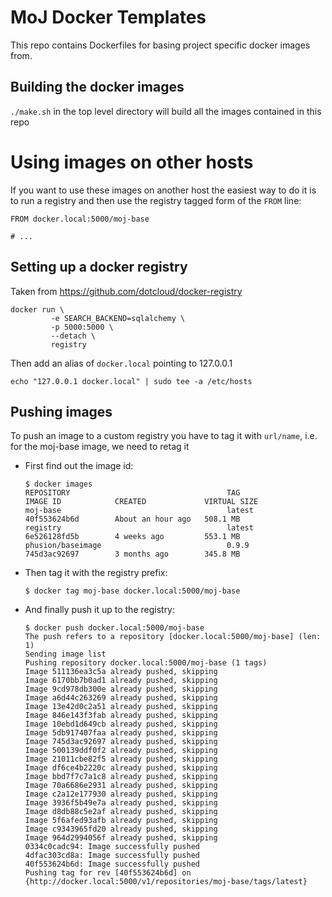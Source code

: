 # MoJ Docker Templates

This repo contains Dockerfiles for basing project specific docker images from.

## Building the docker images

`./make.sh` in the top level directory will build all the images contained in
this repo


# Using images on other hosts

If you want to use these images on another host the easiest way to do it is to
run a registry and then use the registry tagged form of the `FROM` line:


```
FROM docker.local:5000/moj-base

# ...
```

## Setting up a docker registry

Taken from https://github.com/dotcloud/docker-registry

```
docker run \
         -e SEARCH_BACKEND=sqlalchemy \
         -p 5000:5000 \
         --detach \
         registry
```

Then add an alias of `docker.local` pointing to 127.0.0.1

```
echo "127.0.0.1 docker.local" | sudo tee -a /etc/hosts
```

## Pushing images

To push an image to a custom registry you have to tag it with `url/name`, i.e. for the moj-base image, we need to retag it

* First find out the image id:

    ```
    $ docker images
    REPOSITORY                                   TAG                 IMAGE ID            CREATED             VIRTUAL SIZE
    moj-base                                     latest              40f553624b6d        About an hour ago   508.1 MB
    registry                                     latest              6e526128fd5b        4 weeks ago         553.1 MB
    phusion/baseimage                            0.9.9               745d3ac92697        3 months ago        345.8 MB
    ```

* Then tag it with the registry prefix:

    ```
    $ docker tag moj-base docker.local:5000/moj-base
    ```

* And finally push it up to the registry:


    ```
    $ docker push docker.local:5000/moj-base
    The push refers to a repository [docker.local:5000/moj-base] (len: 1)
    Sending image list
    Pushing repository docker.local:5000/moj-base (1 tags)
    Image 511136ea3c5a already pushed, skipping
    Image 6170bb7b0ad1 already pushed, skipping
    Image 9cd978db300e already pushed, skipping
    Image a6d44c263269 already pushed, skipping
    Image 13e42d0c2a51 already pushed, skipping
    Image 846e143f3fab already pushed, skipping
    Image 10ebd1d649cb already pushed, skipping
    Image 5db917407faa already pushed, skipping
    Image 745d3ac92697 already pushed, skipping
    Image 500139ddf0f2 already pushed, skipping
    Image 21011cbe82f5 already pushed, skipping
    Image df6ce4b2220c already pushed, skipping
    Image bbd7f7c7a1c8 already pushed, skipping
    Image 70a6686e2931 already pushed, skipping
    Image c2a12e177930 already pushed, skipping
    Image 3936f5b49e7a already pushed, skipping
    Image d8db88c5e2af already pushed, skipping
    Image 5f6afed93afb already pushed, skipping
    Image c9343965fd20 already pushed, skipping
    Image 964d2994056f already pushed, skipping
    0334c0cadc94: Image successfully pushed
    4dfac303cd8a: Image successfully pushed
    40f553624b6d: Image successfully pushed
    Pushing tag for rev [40f553624b6d] on {http://docker.local:5000/v1/repositories/moj-base/tags/latest}
    ```
